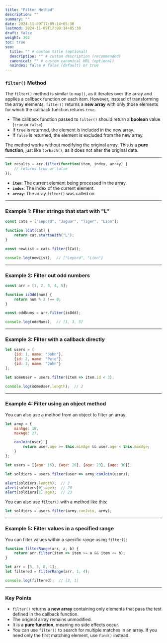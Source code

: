 ```yaml
---
title: "Filter Method"
description: ""
summary: ""
date: 2024-11-09T17:09:14+05:30
lastmod: 2024-11-09T17:09:14+05:30
draft: false
weight: 392
toc: true
seo:
  title: "" # custom title (optional)
  description: "" # custom description (recommended)
  canonical: "" # custom canonical URL (optional)
  noindex: false # false (default) or true
---
```



### `filter()` Method

The `filter()` method is similar to `map()`, as it iterates over the array and applies a callback function on each item. However, instead of transforming the array elements, `filter()` returns a **new array** with only those elements for which the callback function returns `true`.

- The callback function passed to `filter()` should return a **boolean** value (`true` or `false`).
- If `true` is returned, the element is included in the new array.
- If `false` is returned, the element is excluded from the new array.

The method works without modifying the original array. This is a **pure function**, just like `forEach()`, as it does not alter the original data.

---

```js
let results = arr.filter(function(item, index, array) {
    // returns true or false
});
```

- **`item`**: The current element being processed in the array.
- **`index`**: The index of the current element.
- **`array`**: The array `filter()` was called on.

---

### Example 1: Filter strings that start with "L"

```js
const cats = ["Lepord", "Jaguar", "Tiger", "Lion"];

function lCat(cat) {
    return cat.startsWith("L");
}

const newList = cats.filter(lCat);

console.log(newList);  // ["Lepord", "Lion"]
```

---

### Example 2: Filter out odd numbers

```js
const arr = [1, 2, 3, 4, 5];

function isOdd(num) {
    return num % 2 !== 0;
}

const oddNums = arr.filter(isOdd);

console.log(oddNums);  // [1, 3, 5]
```

---

### Example 3: Filter with a callback directly

```js
let users = [
    {id: 1, name: "John"},
    {id: 2, name: "Pete"},
    {id: 3, name: "John"}
];

let someUser = users.filter(item => item.id < 3);

console.log(someUser.length);  // 2
```

---

### Example 4: Filter using an object method

You can also use a method from an object to filter an array:

```js
let army = {
    minAge: 18,
    maxAge: 27,

    canJoin(user) {
        return user.age >= this.minAge && user.age < this.maxAge;
    }
};

let users = [{age: 16}, {age: 20}, {age: 23}, {age: 30}];

let soldiers = users.filter(user => army.canJoin(user));

alert(soldiers.length);  // 2
alert(soldiers[0].age);  // 20
alert(soldiers[1].age);  // 23
```

You can also use `filter()` with a method like this:

```js
let soldiers = users.filter(army.canJoin, army);
```

---

### Example 5: Filter values in a specified range

You can filter values within a specific range using `filter()`:

```js
function filterRange(arr, a, b) {
    return arr.filter(item => item >= a && item <= b);
}

let arr = [5, 3, 8, 1];
let filtered = filterRange(arr, 1, 4);

console.log(filtered);  // [3, 1]
```

---

### Key Points

- `filter()` returns a **new array** containing only elements that pass the test defined in the callback function.
- The original array remains unmodified.
- It is a **pure function**, meaning no side effects occur.
- You can use `filter()` to search for multiple matches in an array. If you need only the first matching element, use `find()` instead.

